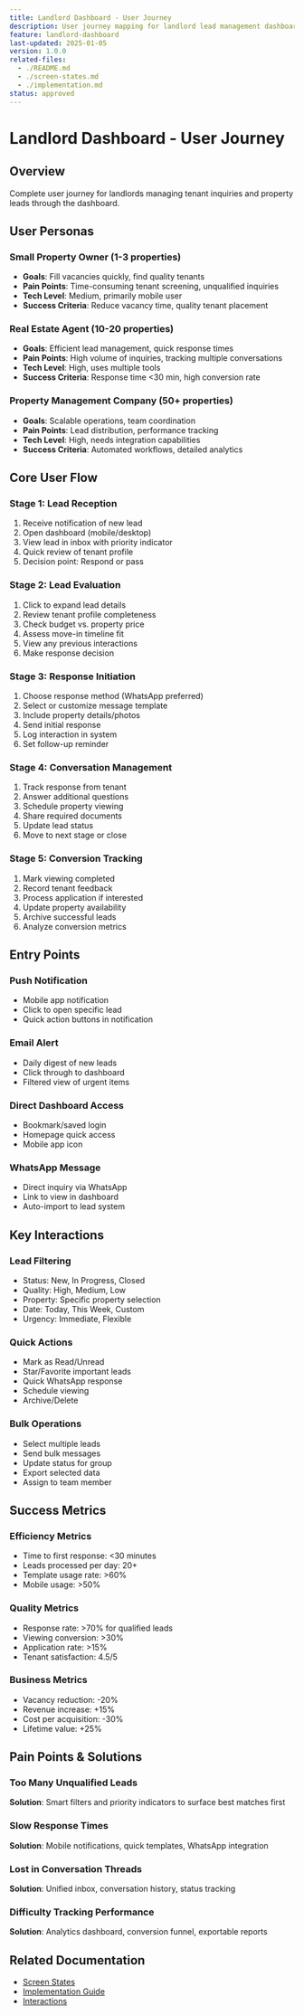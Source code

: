 ```yaml
---
title: Landlord Dashboard - User Journey
description: User journey mapping for landlord lead management dashboard
feature: landlord-dashboard
last-updated: 2025-01-05
version: 1.0.0
related-files: 
  - ./README.md
  - ./screen-states.md
  - ./implementation.md
status: approved
---
```


# Landlord Dashboard - User Journey

## Overview
Complete user journey for landlords managing tenant inquiries and property leads through the dashboard.

## User Personas

### Small Property Owner (1-3 properties)
- **Goals**: Fill vacancies quickly, find quality tenants
- **Pain Points**: Time-consuming tenant screening, unqualified inquiries
- **Tech Level**: Medium, primarily mobile user
- **Success Criteria**: Reduce vacancy time, quality tenant placement

### Real Estate Agent (10-20 properties)
- **Goals**: Efficient lead management, quick response times
- **Pain Points**: High volume of inquiries, tracking multiple conversations
- **Tech Level**: High, uses multiple tools
- **Success Criteria**: Response time <30 min, high conversion rate

### Property Management Company (50+ properties)
- **Goals**: Scalable operations, team coordination
- **Pain Points**: Lead distribution, performance tracking
- **Tech Level**: High, needs integration capabilities
- **Success Criteria**: Automated workflows, detailed analytics

## Core User Flow

### Stage 1: Lead Reception
1. Receive notification of new lead
2. Open dashboard (mobile/desktop)
3. View lead in inbox with priority indicator
4. Quick review of tenant profile
5. Decision point: Respond or pass

### Stage 2: Lead Evaluation
1. Click to expand lead details
2. Review tenant profile completeness
3. Check budget vs. property price
4. Assess move-in timeline fit
5. View any previous interactions
6. Make response decision

### Stage 3: Response Initiation
1. Choose response method (WhatsApp preferred)
2. Select or customize message template
3. Include property details/photos
4. Send initial response
5. Log interaction in system
6. Set follow-up reminder

### Stage 4: Conversation Management
1. Track response from tenant
2. Answer additional questions
3. Schedule property viewing
4. Share required documents
5. Update lead status
6. Move to next stage or close

### Stage 5: Conversion Tracking
1. Mark viewing completed
2. Record tenant feedback
3. Process application if interested
4. Update property availability
5. Archive successful leads
6. Analyze conversion metrics

## Entry Points

### Push Notification
- Mobile app notification
- Click to open specific lead
- Quick action buttons in notification

### Email Alert
- Daily digest of new leads
- Click through to dashboard
- Filtered view of urgent items

### Direct Dashboard Access
- Bookmark/saved login
- Homepage quick access
- Mobile app icon

### WhatsApp Message
- Direct inquiry via WhatsApp
- Link to view in dashboard
- Auto-import to lead system

## Key Interactions

### Lead Filtering
- Status: New, In Progress, Closed
- Quality: High, Medium, Low
- Property: Specific property selection
- Date: Today, This Week, Custom
- Urgency: Immediate, Flexible

### Quick Actions
- Mark as Read/Unread
- Star/Favorite important leads
- Quick WhatsApp response
- Schedule viewing
- Archive/Delete

### Bulk Operations
- Select multiple leads
- Send bulk messages
- Update status for group
- Export selected data
- Assign to team member

## Success Metrics

### Efficiency Metrics
- Time to first response: <30 minutes
- Leads processed per day: 20+
- Template usage rate: >60%
- Mobile usage: >50%

### Quality Metrics
- Response rate: >70% for qualified leads
- Viewing conversion: >30%
- Application rate: >15%
- Tenant satisfaction: 4.5/5

### Business Metrics
- Vacancy reduction: -20%
- Revenue increase: +15%
- Cost per acquisition: -30%
- Lifetime value: +25%

## Pain Points & Solutions

### Too Many Unqualified Leads
**Solution**: Smart filters and priority indicators to surface best matches first

### Slow Response Times
**Solution**: Mobile notifications, quick templates, WhatsApp integration

### Lost in Conversation Threads
**Solution**: Unified inbox, conversation history, status tracking

### Difficulty Tracking Performance
**Solution**: Analytics dashboard, conversion funnel, exportable reports

## Related Documentation
- [Screen States](./screen-states.md)
- [Implementation Guide](./implementation.md)
- [Interactions](./interactions.md)